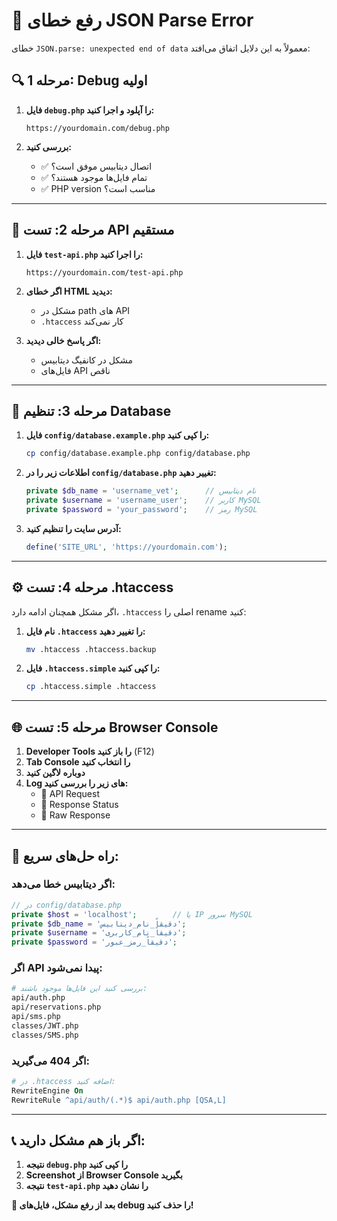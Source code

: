 # 🚨 رفع خطای JSON Parse Error

خطای `JSON.parse: unexpected end of data` معمولاً به این دلایل اتفاق می‌افتد:

## 🔍 مرحله 1: Debug اولیه

1. **فایل `debug.php` را آپلود و اجرا کنید:**
   ```
   https://yourdomain.com/debug.php
   ```

2. **بررسی کنید:**
   - ✅ اتصال دیتابیس موفق است؟
   - ✅ تمام فایل‌ها موجود هستند؟
   - ✅ PHP version مناسب است؟

---

## 🔧 مرحله 2: تست API مستقیم

1. **فایل `test-api.php` را اجرا کنید:**
   ```
   https://yourdomain.com/test-api.php
   ```

2. **اگر خطای HTML دیدید:**
   - مشکل در path های API
   - `.htaccess` کار نمی‌کند

3. **اگر پاسخ خالی دیدید:**
   - مشکل در کانفیگ دیتابیس
   - فایل‌های API ناقص

---

## 💾 مرحله 3: تنظیم Database

1. **فایل `config/database.example.php` را کپی کنید:**
   ```bash
   cp config/database.example.php config/database.php
   ```

2. **اطلاعات زیر را در `config/database.php` تغییر دهید:**
   ```php
   private $db_name = 'username_vet';      // نام دیتابیس
   private $username = 'username_user';    // کاربر MySQL  
   private $password = 'your_password';    // رمز MySQL
   ```

3. **آدرس سایت را تنظیم کنید:**
   ```php
   define('SITE_URL', 'https://yourdomain.com');
   ```

---

## ⚙️ مرحله 4: تست .htaccess

اگر مشکل همچنان ادامه دارد، `.htaccess` اصلی را rename کنید:

1. **نام فایل `.htaccess` را تغییر دهید:**
   ```bash
   mv .htaccess .htaccess.backup
   ```

2. **فایل `.htaccess.simple` را کپی کنید:**
   ```bash
   cp .htaccess.simple .htaccess
   ```

---

## 🌐 مرحله 5: تست Browser Console

1. **Developer Tools را باز کنید** (F12)
2. **Tab Console را انتخاب کنید**  
3. **دوباره لاگین کنید**
4. **Log های زیر را بررسی کنید:**
   - 🚀 API Request
   - 📡 Response Status  
   - 📝 Raw Response

---

## 🎯 راه حل‌های سریع:

### اگر دیتابیس خطا می‌دهد:
```php
// در config/database.php
private $host = 'localhost';        // یا IP سرور MySQL
private $db_name = 'دقیقاً_نام_دیتابیس';
private $username = 'دقیقاً_نام_کاربری';
private $password = 'دقیقاً_رمز_عبور';
```

### اگر API پیدا نمی‌شود:
```bash
# بررسی کنید این فایل‌ها موجود باشند:
api/auth.php
api/reservations.php  
api/sms.php
classes/JWT.php
classes/SMS.php
```

### اگر 404 می‌گیرید:
```apache
# در .htaccess اضافه کنید:
RewriteEngine On
RewriteRule ^api/auth/(.*)$ api/auth.php [QSA,L]
```

---

## 📞 اگر باز هم مشکل دارید:

1. **نتیجه `debug.php` را کپی کنید**
2. **Screenshot از Browser Console بگیرید**  
3. **نتیجه `test-api.php` را نشان دهید**

**🎉 بعد از رفع مشکل، فایل‌های debug را حذف کنید!**